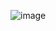 
![image](https://user-images.githubusercontent.com/100195563/203776001-b67b4468-3af2-4fd7-b8c6-f72554639883.png)
